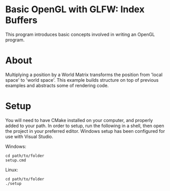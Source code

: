 # Basic OpenGL with GLFW: Index Buffers

This program introduces basic concepts involved in writing an OpenGL program.

# About

Multiplying a position by a World Matrix transforms the position from 'local space' to 'world space'.
This example builds structure on top of previous examples and abstracts some of rendering code.

# Setup

You will need to have CMake installed on your computer, and properly added to your path.
In order to setup, run the following in a shell, then open the project in your preferred editor.
Windows setup has been configured for use with Visual Studio.

Windows:
```
cd path/to/folder
setup.cmd
```
Linux:
```
cd path/to/folder
./setup
```
